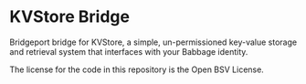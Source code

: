 # KVStore Bridge
Bridgeport bridge for KVStore, a simple, un-permissioned key-value storage and retrieval system that interfaces with your Babbage identity.

The license for the code in this repository is the Open BSV License.

